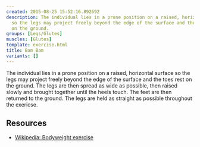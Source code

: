 ```yaml
---
created: 2015-08-25 15:52:16.892692
description: The individual lies in a prone position on a raised, horizontal surface
  so the legs may project freely beyond the edge of the surface and the toes rest
  on the ground.
groups: [Legs/Glutes]
muscles: [Glutes]
template: exercise.html
title: Bam Bam
variants: []
---
```

The individual lies in a prone position on a raised, horizontal surface so the legs may project freely beyond the edge of the surface and the toes rest on the ground. The legs are then spread as wide as possible, then raised slowly and brought together until the heels touch. The feet are then returned to the ground. The legs are held as straight as possible throughout the exericse.

## Resources

* [Wikipedia: Bodyweight exercise](https://en.wikipedia.org/wiki/Bodyweight_exercise)